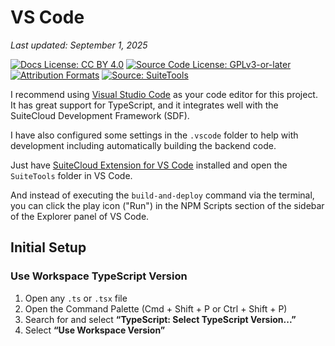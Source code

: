 # VS Code

_Last updated: September 1, 2025_

<!-- License badges: keep in sync with LICENSE, LICENSE-DOCS.md and ATTRIBUTION.md -->
[![Docs License: CC BY 4.0](https://img.shields.io/badge/Docs%20License-CC%20BY%204.0-lightgrey.svg)](../../LICENSE-DOCS.md) [![Source Code License: GPLv3-or-later](https://img.shields.io/badge/Source%20Code-GPLv3--or--later-yellow.svg)](../../LICENSE)
[![Attribution Formats](https://img.shields.io/badge/Attribution%20Formats-Markdown%20%26%20Plain%20Text-blue)](../../ATTRIBUTION.md) [![Source: SuiteTools](https://img.shields.io/badge/Source-SuiteTools-green)](https://github.com/mattplant/SuiteTools/)

I recommend using [Visual Studio Code](https://code.visualstudio.com/) as your code editor for this project. It has great support for TypeScript, and it integrates well with the SuiteCloud Development Framework (SDF).

I have also configured some settings in the `.vscode` folder to help with development including automatically building the backend code.

Just have [SuiteCloud Extension for VS Code](https://marketplace.visualstudio.com/items?itemName=Oracle.suitecloud-vscode-extension) installed and open the `SuiteTools` folder in VS Code.

And instead of executing the `build-and-deploy` command via the terminal, you can click the play icon ("Run") in the NPM Scripts section of the sidebar of the Explorer panel of VS Code.

## Initial Setup

### Use Workspace TypeScript Version

1. Open any `.ts` or `.tsx` file
2. Open the Command Palette (Cmd + Shift + P or Ctrl + Shift + P)
3. Search for and select **“TypeScript: Select TypeScript Version...”**
4. Select **“Use Workspace Version”**
